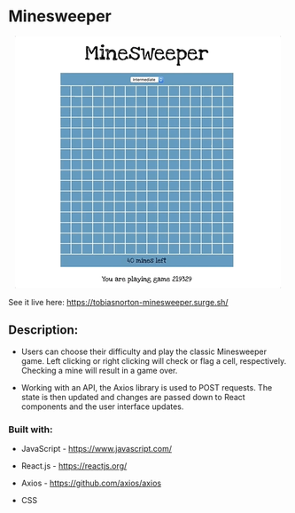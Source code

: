 # Minesweeper

<p align="center">
  <img src="https://github.com/TobiasNorton/minesweeper/blob/master/src/Minesweeper.gif?raw=true" alt="Minesweeper animation"/>
</p>

See it live here: https://tobiasnorton-minesweeper.surge.sh/

## Description:

- Users can choose their difficulty and play the classic Minesweeper game. Left clicking or right clicking will check or flag a cell, respectively. Checking a mine will result in a game over.

- Working with an API, the Axios library is used to POST requests. The state is then updated and changes are passed down to React components and the user interface updates.

### Built with:

- JavaScript - https://www.javascript.com/

- React.js - https://reactjs.org/

- Axios - https://github.com/axios/axios

- CSS
